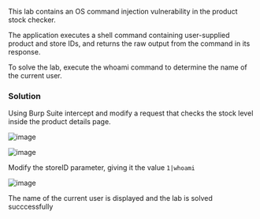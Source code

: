 This lab contains an OS command injection vulnerability in the product stock checker.

The application executes a shell command containing user-supplied product and store IDs, and returns the raw output from the command in its response.

To solve the lab, execute the whoami command to determine the name of the current user.

### Solution

Using Burp Suite intercept and modify a request that checks the stock level inside the product details page.

![image](https://github.com/RahulMMenon011/PortSwigger_Labs/assets/140642506/f49a1973-a981-441e-951d-a7ee8a1c99f8)

![image](https://github.com/RahulMMenon011/PortSwigger_Labs/assets/140642506/8112156a-d97b-40f4-8890-a06f87d921c3)

Modify the storeID parameter, giving it the value `1|whoami`

![image](https://github.com/RahulMMenon011/PortSwigger_Labs/assets/140642506/90524502-44a0-4b81-abf8-ba7721711a08)

The name of the current user is displayed and the lab is solved succcessfully
